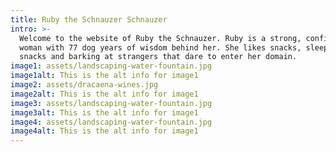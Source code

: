 ```yaml
---
title: Ruby the Schnauzer Schnauzer
intro: >-
  Welcome to the website of Ruby the Schnauzer. Ruby is a strong, confident
  woman with 77 dog years of wisdom behind her. She likes snacks, sleeping,
  snacks and barking at strangers that dare to enter her domain.  
image1: assets/landscaping-water-fountain.jpg
image1alt: This is the alt info for image1
image2: assets/dracaena-wines.jpg
image2alt: This is the alt info for image1
image3: assets/landscaping-water-fountain.jpg
image3alt: This is the alt info for image1
image4: assets/landscaping-water-fountain.jpg
image4alt: This is the alt info for image1
---
```


